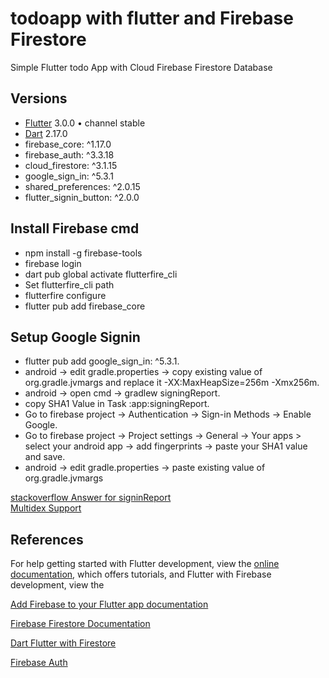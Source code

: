 # todoapp with flutter and Firebase Firestore

Simple Flutter todo App with Cloud Firebase Firestore Database

## Versions
- [Flutter](https://flutter.dev/) 3.0.0 • channel stable
- [Dart](https://dart.dev/) 2.17.0
- firebase_core: ^1.17.0
- firebase_auth: ^3.3.18
- cloud_firestore: ^3.1.15
- google_sign_in: ^5.3.1
- shared_preferences: ^2.0.15
- flutter_signin_button: ^2.0.0

## Install Firebase cmd
- npm install -g firebase-tools
- firebase login
- dart pub global activate flutterfire_cli
- Set flutterfire_cli path
- flutterfire configure
- flutter pub add firebase_core  

## Setup Google Signin
- flutter pub add google_sign_in: ^5.3.1.
- android -> edit gradle.properties -> copy existing value of org.gradle.jvmargs and replace it -XX:MaxHeapSize=256m -Xmx256m.
- android -> open cmd -> gradlew signingReport.
- copy SHA1 Value in Task :app:signingReport.
- Go to firebase project -> Authentication -> Sign-in Methods -> Enable Google.
- Go to firebase project -> Project settings -> General -> Your apps >  select your android app -> add fingerprints -> paste your SHA1 value and save.
- android -> edit gradle.properties -> paste existing value of org.gradle.jvmargs


[stackoverflow Answer for signinReport](https://stackoverflow.com/a/60804020)  
[Multidex Support](https://developer.android.com/studio/build/multidex)

## References
For help getting started with Flutter development, view the
[online documentation](https://docs.flutter.dev/), which offers tutorials, and Flutter with Firebase development, view the

[Add Firebase to your Flutter app documentation](https://firebase.google.com/docs/flutter/setup?platform=android)  

[Firebase Firestore Documentation](https://firebase.google.com/docs/firestore/quickstart#dart)  

[Dart Flutter with Firestore](https://firebase.google.com/docs/firestore/quickstart#dart_4)  

[Firebase Auth](https://firebase.flutter.dev/docs/auth/usage)  
